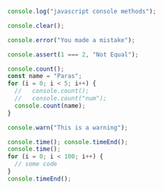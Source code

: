 ```javascript
console.log("javascript console methods");
```

```javascript
console.clear();
```

```javascript
console.error("You made a mistake");
```

```javascript
console.assert(1 === 2, "Not Equal");
```

```javascript
console.count();
const name = "Paras";
for (i = 0; i < 5; i++) {
  //   console.count();
  //   console.count("num");
  console.count(name);
}
```

```javascript
console.warn("This is a warning");
```

```javascript
console.time(); console.timeEnd();
console.time();
for (i = 0; i < 100; i++) {
  // some code
}
console.timeEnd();
```

